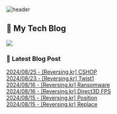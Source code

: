 
![header](https://capsule-render.vercel.app/api?type=waving&color=808080&height=300&section=header&text=Jeong%20Je&fontSize=90&fontColor=ffffff&animation=fadeIn&fontAlignY=38&descAlignY=51&descAlign=62)

## 📝 My Tech Blog
<a href="https://jeongje.vercel.app/" target='_blank'><img src="https://img.shields.io/badge/내 블로그-000000?style=flat&logo=nextdotjs&logoColor=white"></a>

### 📒 Latest Blog Post
<a href=https://jeongje.vercel.app/blog/post-28 target='_blank'>2024/08/25 - [Reversing.kr] CSHOP</a><br/>
<a href=https://jeongje.vercel.app/blog/post-27 target='_blank'>2024/08/23 - [Reversing.kr] Twist1</a><br/>
<a href=https://jeongje.vercel.app/blog/post-26 target='_blank'>2024/08/16 - [Reversing.kr] Ransomware</a><br/>
<a href=https://jeongje.vercel.app/blog/post-25 target='_blank'>2024/08/16 - [Reversing.kr] Direct3D FPS</a><br/>
<a href=https://jeongje.vercel.app/blog/post-24 target='_blank'>2024/08/15 - [Reversing.kr] Position</a><br/>
<a href=https://jeongje.vercel.app/blog/post-23 target='_blank'>2024/08/15 - [Reversing.kr] Replace</a><br/>
